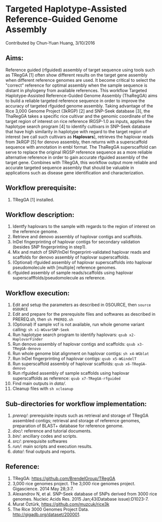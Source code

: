 # Targeted Haplotype-Assisted Reference-Guided Genome Assembly
Contributed by Chun-Yuan Huang, 3/10/2016

## Aims: 
Reference guided (rfguided) assembly of target sequence using tools such as TRegGA [1] often show different results on the target gene assembly when different reference genomes are used. It become critical to select the "correct" reference for optimal assembly when the sample sequence is distant in phylogeny from available references. This workflow Targeted Haplotype-Assisted Reference-Guided Genome Assembly (ThaRegGA) aims to build a reliable targeted reference sequence in order to improve the accuracy of targeted rfguided genome assembly. Taking advantage of the Rice 3,000 Genome Project (3kRGP) [2] and SNP-Seek database [3], the ThaRegGA takes a specific rice cultivar and the genomic coordinate of the target region of interest on rice reference IRGSP-1.0 as inputs, applies the haplotype search program [4] to identify cultivars in SNP-Seek database that have high similarity in haplotype with regard to the target region of interest (we call such cultivars as **Haplovars**), retrieves the haplovar reads from 3kRGP [5] for denovo assembly, then returns with a superscaffold sequence with annotation in embl format. The ThaRegGA superscaffold can serve to replace the original IRGSP reference sequence as a more reliable alternative reference in order to gain accurate rfguided assembly of the target gene. Combines with TRegGA, this workflow output more reliable and accurate targeted sequence assembly that should be valuable in applications such as disease gene identification and characterization. 

## Workflow prerequisite:
1. TRegGA [1] installed.

## Workflow description:
1. Identfy haplovars to the sample with regards to the region of interest on the reference genome.
2. Retrieve and denovo assembly of haplovar contigs and scaffolds.
3. InDel fingerprinting of haplovar contigs for secondary validation (besides SNP fingerprinting in step1).
4. Mix and match of SNP/InDel fingerprint-validated haplovar reads and scaffolds for denovo assembly of haplovar superscaffolds.
5. (Optional) rfguided assembly of haplovar superscaffolds into haplovar pseudomolecule with [multiple] reference genomes.
6. rfguided assembly of sample reads/scaffolds using haplovar superscafffolds/pseudomolecule as reference.

## Workflow execution:
1. Edit and setup the parameters as described in 0SOURCE, then `source 0SOURCE`
2. Edit and prepare for the prerequisite files and softwares as described in PREREQ.sh, then `sh PREREQ.sh`
3. (Optional) If sample vcf is not available, run whole genome variant calling: `sh x1-WGvarSNP-Seek`
4. Run haplotype search program to identify haplovars: `qsub x2-HaplovarFinder`
5. Run denovo assembly of haplovar contigs and scaffolds: `qsub x3-TRegGA-denovo`
6. Run whole genome blat alignment on haplovar contigs: `sh x4-WGblat`
6. Run InDel fingerprinting of haplovar contigs: `qsub x5-WGindelT`
7. Run superscaffold assembly of haplovar scaffolds: `qsub x6-TRegGA-denovo`
8. Run rfguided assembly of sample scaffolds using haplovar superscaffolds as reference: `qsub x7-TRegGA-rfguided`
5. Find main outputs in *data/*.
6. Cleanup files with `sh xcleanup`

## Sub-directories for workflow implementation:
1. *prereq/*: prerequisite inputs such as retrieval and storage of TRegGA assembled contigs; retrieval and storage of reference genomes, preparation of BLAST+ database for reference genome.
2. *doc/*: reference and tutorial documents.
3. *bin/*: ancillary codes and scripts.
4. *src/*: prerequisite softwares
5. *run/*: main scripts and execution results.
6. *data/*: final outputs and reports.

## Reference:
1. TRegGA: https://github.com/BrendelGroup/TRegGA
2. 3,000 rice genomes project. The 3,000 rice genomes project. Gigascience. 2014  May 28;3:7.
3. Alexandrov N, et al. SNP-Seek database of SNPs derived from 3000 rice genomes. Nucleic Acids Res. 2015 Jan;43(Database issue):D1023-7.
4. Murat Öztürk, https://github.com/muzcuk/rice3k
5. The Rice 3000 Genomes Project Data. http://gigadb.org/dataset/200001.
